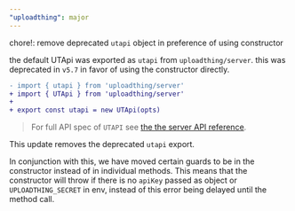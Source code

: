 ```yaml
---
"uploadthing": major
---
```


chore!: remove deprecated `utapi` object in preference of using constructor

the default UTApi was exported as `utapi` from `uploadthing/server`. this was
deprecated in `v5.7` in favor of using the constructor directly.

```diff
- import { utapi } from 'uploadthing/server'
+ import { UTApi } from 'uploadthing/server'
+
+ export const utapi = new UTApi(opts)
```

> For full API spec of `UTAPI` see [the the server API reference](https://docs.uploadthing.com/api-reference/server#utapi).

This update removes the deprecated `utapi` export.

In conjunction with this, we have moved certain guards to be in the constructor
instead of in individual methods. This means that the constructor will throw
if there is no `apiKey` passed as object or `UPLOADTHING_SECRET` in env, instead
of this error being delayed until the method call.
